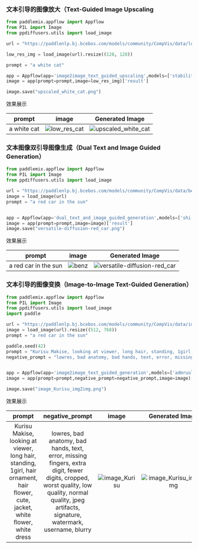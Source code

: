 ### 文本引导的图像放大（Text-Guided Image Upscaling

```python
from paddlemix.appflow import Appflow
from PIL import Image
from ppdiffusers.utils import load_image

url = "https://paddlenlp.bj.bcebos.com/models/community/CompVis/data/low_res_cat.png"

low_res_img = load_image(url).resize((128, 128))

prompt = "a white cat"

app = Appflow(app='image2image_text_guided_upscaling',models=['stabilityai/stable-diffusion-x4-upscaler'])
image = app(prompt=prompt,image=low_res_img)['result']

image.save("upscaled_white_cat.png")
```

效果展示

<div align="center">

| prompt |image | Generated Image |
|:----:|:----:|:----:|
| a white cat| ![low_res_cat](https://github.com/LokeZhou/PaddleMIX/assets/13300429/5cc5f2ee-5709-4722-b5f2-3adabe98cbf2) |![upscaled_white_cat](https://github.com/LokeZhou/PaddleMIX/assets/13300429/f5688dd6-b328-4c3f-a9ab-9575b6ee77b2) |
</div>




### 文本图像双引导图像生成（Dual Text and Image Guided Generation）

```python
from paddlemix.appflow import Appflow
from PIL import Image
from ppdiffusers.utils import load_image

url = "https://paddlenlp.bj.bcebos.com/models/community/CompVis/data/benz.jpg"
image = load_image(url)
prompt = "a red car in the sun"


app = Appflow(app='dual_text_and_image_guided_generation',models=['shi-labs/versatile-diffusion'])
image = app(prompt=prompt,image=image)['result']
image.save("versatile-diffusion-red_car.png")

```

效果展示

<div align="center">

| prompt |image | Generated Image |
|:----:|:----:|:----:|
| a red car in the sun | ![benz](https://github.com/LokeZhou/PaddleMIX/assets/13300429/2a71f5fd-3dd3-4f3b-a3cb-fe5282eb728b) | ![versatile-diffusion-red_car](https://github.com/LokeZhou/PaddleMIX/assets/13300429/3904d53e-5412-4896-92d0-43c5770d8b39)|
</div>



### 文本引导的图像变换（Image-to-Image Text-Guided Generation）

```python
from paddlemix.appflow import Appflow
from PIL import Image
from ppdiffusers.utils import load_image
import paddle

url = "https://paddlenlp.bj.bcebos.com/models/community/CompVis/data/image_Kurisu.png"
image = load_image(url).resize((512, 768))
prompt = "a red car in the sun"

paddle.seed(42)
prompt = "Kurisu Makise, looking at viewer, long hair, standing, 1girl, hair ornament, hair flower, cute, jacket, white flower, white dress"
negative_prompt = "lowres, bad anatomy, bad hands, text, error, missing fingers, extra digit, fewer digits, cropped, worst quality, low quality, normal quality, jpeg artifacts, signature, watermark, username, blurry"


app = Appflow(app='image2image_text_guided_generation',models=['admruul/anything-v3.0'])
image = app(prompt=prompt,negative_prompt=negative_prompt,image=image)['result']

image.save("image_Kurisu_img2img.png")

```

效果展示

<div align="center">

| prompt | negative_prompt |image | Generated Image |
|:----:|:----:|:----:| :----:|
| Kurisu Makise, looking at viewer, long hair, standing, 1girl, hair ornament, hair flower, cute, jacket, white flower, white dress | lowres, bad anatomy, bad hands, text, error, missing fingers, extra digit, fewer digits, cropped, worst quality, low quality, normal quality, jpeg artifacts, signature, watermark, username, blurry | ![image_Kurisu](https://github.com/LokeZhou/PaddleMIX/assets/13300429/9596c6b9-2dea-4a66-9419-b60332a08cd1)|![image_Kurisu_img2img](https://github.com/LokeZhou/PaddleMIX/assets/13300429/f4fa0efe-bce2-4bea-b6f6-19591af7e423) |
</div>
